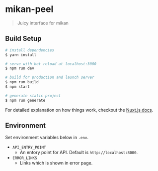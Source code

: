# mikan-peel

> Juicy interface for mikan

## Build Setup

``` bash
# install dependencies
$ yarn install

# serve with hot reload at localhost:3000
$ npm run dev

# build for production and launch server
$ npm run build
$ npm start

# generate static project
$ npm run generate
```

For detailed explanation on how things work, checkout the [Nuxt.js docs](https://github.com/nuxt/nuxt.js).

## Environment
Set environment variables below in `.env`.
- `API_ENTRY_POINT`
    - An entory point for API. Default is `http://localhost:8000`.
- `ERROR_LINKS`
    - Links which is shown in error page.
